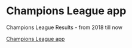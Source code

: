# Champions League app

Champions League Results - from 2018 till now

[Champions League app](https://spolnik.github.io/champions-league-app/)
